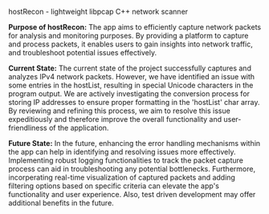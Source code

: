 hostRecon - lightweight libpcap C++ network scanner

**Purpose of hostRecon:**
The app aims to efficiently capture network packets for analysis and monitoring purposes.
By providing a platform to capture and process packets, it enables users to gain insights into network traffic,
and troubleshoot potential issues effectively.

**Current State:**
The current state of the project successfully captures and analyzes IPv4 network packets.
However, we have identified an issue with some entries in the hostList, resulting in special Unicode characters in the program output. We are actively investigating the conversion process for storing IP addresses to ensure proper formatting in the 'hostList' char array. By reviewing and refining this process, we aim to resolve this issue expeditiously and therefore improve the overall functionality and user-friendliness of the application.

**Future State:**
In the future, enhancing the error handling mechanisms within the app can help in identifying and resolving issues more effectively.
Implementing robust logging functionalities to track the packet capture process can aid in troubleshooting any potential bottlenecks.
Furthermore, incorperating real-time visualization of captured packets and adding filtering options based on specific criteria can
elevate the app's functionality and user experience. Also, test driven development may offer additional benefits in the future.
